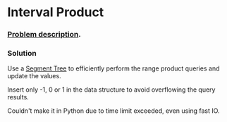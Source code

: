 # Interval Product

### [Problem description](https://www.beecrowd.com.br/judge/en/problems/view/1301).

### Solution

Use a [Segment Tree](https://github.com/LeonardoNNanci/coding_challenges/tree/main/Data%20Structures/Segment%20Tree) to efficiently perform the range product queries and update the values.

Insert only -1, 0 or 1 in the data structure to avoid overflowing the query results.

Couldn't make it in Python due to time limit exceeded, even using fast IO.